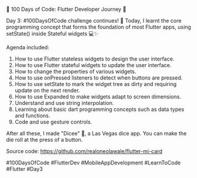 🌟 100 Days of Code: Flutter Developer Journey 🌟

Day 3: #100DaysOfCode challenge continues! 🚀 Today, I learnt the core programming concept that forms the foundation of most Flutter apps, using setState() inside Stateful widgets 💻✨

Agenda included:
1. How to use Flutter stateless widgets to design the user interface.
2. How to use Flutter stateful widgets to update the user interface.
3. How to change the properties of various widgets.
4. How to use onPressed listeners to detect when buttons are pressed.
5. How to use setState to mark the widget tree as dirty and requiring update on the next render.
6. How to use Expanded to make widgets adapt to screen dimensions.
7. Understand and use string interpolation.
8. Learning about basic dart programming concepts such as data types and functions.
9. Code and use gesture controls.

After all these, I made "Dicee" 🎲, a Las Vegas dice app. You can make the die roll at the press of a button.

Source code:
https://github.com/realoneolawale/flutter-mi-card

#100DaysOfCode #FlutterDev #MobileAppDevelopment #LearnToCode #Flutter #Day3